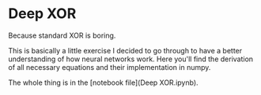 # Deep XOR

Because standard XOR is boring.

This is basically a little exercise I decided to go through to have a better understanding of how neural networks work. Here you'll find the derivation of all necessary equations and their implementation in numpy.

The whole thing is in the [notebook file](Deep XOR.ipynb).
